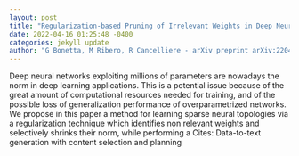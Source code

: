 ```yaml
--- 
layout: post 
title: "Regularization-based Pruning of Irrelevant Weights in Deep Neural Architectures" 
date: 2022-04-16 01:25:48 -0400 
categories: jekyll update 
author: "G Bonetta, M Ribero, R Cancelliere - arXiv preprint arXiv:2204.04977, 2022" 
--- 
```

Deep neural networks exploiting millions of parameters are nowadays the norm in deep learning applications. This is a potential issue because of the great amount of computational resources needed for training, and of the possible loss of generalization performance of overparametrized networks. We propose in this paper a method for learning sparse neural topologies via a regularization technique which identifies non relevant weights and selectively shrinks their norm, while performing a Cites: Data-to-text generation with content selection and planning